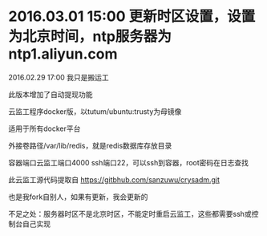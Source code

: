 2016.03.01 15:00
更新时区设置，设置为北京时间，ntp服务器为ntp1.aliyun.com
==============================================================
2016.02.29 17:00
我只是搬运工

此版本增加了自动提现功能

云监工程序docker版，以tutum/ubuntu:trusty为母镜像

适用于所有docker平台

外接卷路径/var/lib/redis，就是redis数据库存放目录

容器端口云监工端口4000 ssh端口22，可以ssh到容器，root密码在日志查找

此云监工源代码提取自 https://gitbhub.com/sanzuwu/crysadm.git

也是我fork自别人，如果有更新，我会更新的

不足之处：服务器时区不是北京时区，不能定时重启云监工，这些都需要ssh或控制台自己实现

